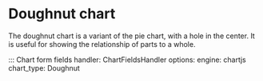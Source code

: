 # Doughnut chart

The doughnut chart is a variant of the pie chart, with a hole in the center. It is useful for showing the relationship of parts to a whole.

::: Chart form fields
    handler: ChartFieldsHandler
    options:
      engine: chartjs
      chart_type: Doughnut
